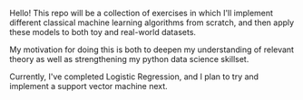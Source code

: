 Hello! This repo will be a collection of exercises in which I'll implement different classical machine learning algorithms from scratch, and then apply these models to both toy and real-world datasets.

My motivation for doing this is both to deepen my understanding of relevant theory as well as strengthening my python data science skillset.

Currently, I've completed Logistic Regression, and I plan to try and implement a support vector machine next. 